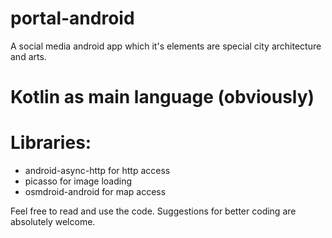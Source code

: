 # portal-android
A social media android app which it's elements are special city architecture and arts.

# Kotlin as main language (obviously)

# Libraries:
* android-async-http for http access
* picasso for image loading
* osmdroid-android for map access

Feel free to read and use the code. Suggestions for better coding are absolutely welcome.
